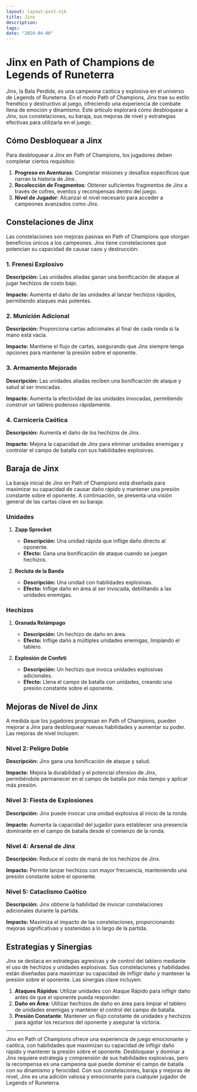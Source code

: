 ```yaml
---
layout: layout-post.njk
title: Jinx
description:
tags:
date: "2024-04-06"
---
```

# Jinx en Path of Champions de Legends of Runeterra

Jinx, la Bala Perdida, es una campeona caótica y explosiva en el universo de Legends of Runeterra. En el modo Path of Champions, Jinx trae su estilo frenético y destructivo al juego, ofreciendo una experiencia de combate llena de emoción y dinamismo. Este artículo explorará cómo desbloquear a Jinx, sus constelaciones, su baraja, sus mejoras de nivel y estrategias efectivas para utilizarla en el juego.

## Cómo Desbloquear a Jinx

Para desbloquear a Jinx en Path of Champions, los jugadores deben completar ciertos requisitos:

1. **Progreso en Aventuras**: Completar misiones y desafíos específicos que narran la historia de Jinx.
2. **Recolección de Fragmentos**: Obtener suficientes fragmentos de Jinx a través de cofres, eventos y recompensas dentro del juego.
3. **Nivel de Jugador**: Alcanzar el nivel necesario para acceder a campeones avanzados como Jinx.

## Constelaciones de Jinx

Las constelaciones son mejoras pasivas en Path of Champions que otorgan beneficios únicos a los campeones. Jinx tiene constelaciones que potencian su capacidad de causar caos y destrucción:

### 1. Frenesí Explosivo

**Descripción:** Las unidades aliadas ganan una bonificación de ataque al jugar hechizos de costo bajo.

**Impacto:** Aumenta el daño de las unidades al lanzar hechizos rápidos, permitiendo ataques más potentes.

### 2. Munición Adicional

**Descripción:** Proporciona cartas adicionales al final de cada ronda si la mano está vacía.

**Impacto:** Mantiene el flujo de cartas, asegurando que Jinx siempre tenga opciones para mantener la presión sobre el oponente.

### 3. Armamento Mejorado

**Descripción:** Las unidades aliadas reciben una bonificación de ataque y salud al ser invocadas.

**Impacto:** Aumenta la efectividad de las unidades invocadas, permitiendo construir un tablero poderoso rápidamente.

### 4. Carnicería Caótica

**Descripción:** Aumenta el daño de los hechizos de Jinx.

**Impacto:** Mejora la capacidad de Jinx para eliminar unidades enemigas y controlar el campo de batalla con sus habilidades explosivas.

## Baraja de Jinx

La baraja inicial de Jinx en Path of Champions está diseñada para maximizar su capacidad de causar daño rápido y mantener una presión constante sobre el oponente. A continuación, se presenta una visión general de las cartas clave en su baraja:

### Unidades

1. **Zapp Sprocket**
   - **Descripción:** Una unidad rápida que inflige daño directo al oponente.
   - **Efecto:** Gana una bonificación de ataque cuando se juegan hechizos.

2. **Recluta de la Banda**
   - **Descripción:** Una unidad con habilidades explosivas.
   - **Efecto:** Inflige daño en área al ser invocada, debilitando a las unidades enemigas.

### Hechizos

1. **Granada Relámpago**
   - **Descripción:** Un hechizo de daño en área.
   - **Efecto:** Inflige daño a múltiples unidades enemigas, limpiando el tablero.

2. **Explosión de Confeti**
   - **Descripción:** Un hechizo que invoca unidades explosivas adicionales.
   - **Efecto:** Llena el campo de batalla con unidades, creando una presión constante sobre el oponente.

## Mejoras de Nivel de Jinx

A medida que los jugadores progresan en Path of Champions, pueden mejorar a Jinx para desbloquear nuevas habilidades y aumentar su poder. Las mejoras de nivel incluyen:

### Nivel 2: Peligro Doble

**Descripción:** Jinx gana una bonificación de ataque y salud.

**Impacto:** Mejora la durabilidad y el potencial ofensivo de Jinx, permitiéndole permanecer en el campo de batalla por más tiempo y aplicar más presión.

### Nivel 3: Fiesta de Explosiones

**Descripción:** Jinx puede invocar una unidad explosiva al inicio de la ronda.

**Impacto:** Aumenta la capacidad del jugador para establecer una presencia dominante en el campo de batalla desde el comienzo de la ronda.

### Nivel 4: Arsenal de Jinx

**Descripción:** Reduce el costo de maná de los hechizos de Jinx.

**Impacto:** Permite lanzar hechizos con mayor frecuencia, manteniendo una presión constante sobre el oponente.

### Nivel 5: Cataclismo Caótico

**Descripción:** Jinx obtiene la habilidad de invocar constelaciones adicionales durante la partida.

**Impacto:** Maximiza el impacto de las constelaciones, proporcionando mejoras significativas y sostenidas a lo largo de la partida.

## Estrategias y Sinergias

Jinx se destaca en estrategias agresivas y de control del tablero mediante el uso de hechizos y unidades explosivas. Sus constelaciones y habilidades están diseñadas para maximizar su capacidad de infligir daño y mantener la presión sobre el oponente. Las sinergias clave incluyen:

1. **Ataques Rápidos**: Utilizar unidades con Ataque Rápido para infligir daño antes de que el oponente pueda responder.
2. **Daño en Área**: Utilizar hechizos de daño en área para limpiar el tablero de unidades enemigas y mantener el control del campo de batalla.
3. **Presión Constante**: Mantener un flujo constante de unidades y hechizos para agotar los recursos del oponente y asegurar la victoria.

---

Jinx en Path of Champions ofrece una experiencia de juego emocionante y caótica, con habilidades que maximizan su capacidad de infligir daño rápido y mantener la presión sobre el oponente. Desbloquear y dominar a Jinx requiere estrategia y comprensión de sus habilidades explosivas, pero la recompensa es una campeona que puede dominar el campo de batalla con su dinamismo y ferocidad. Con sus constelaciones, baraja y mejoras de nivel, Jinx es una adición valiosa y emocionante para cualquier jugador de Legends of Runeterra.